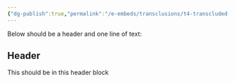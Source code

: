 ```yaml
---
{"dg-publish":true,"permalink":"/e-embeds/transclusions/t4-transcluded-header/","dgPassFrontmatter":true,"noteIcon":""}
---
```



Below should be a header and one line of text: 

<div class="transclusion internal-embed is-loaded"><div class="markdown-embed">



## Header

This should be in this header block


</div></div>


